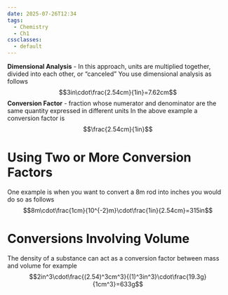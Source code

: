 ```yaml
---
date: 2025-07-26T12:34
tags:
  - Chemistry
  - Ch1
cssclasses:
  - default
---
```

**Dimensional Analysis** - In this approach, units are multiplied together, divided into each other, or “canceled”
You use dimensional analysis as follows$$3in\cdot\frac{2.54cm}{1in}=7.62cm$$
**Conversion Factor** - fraction whose numerator and denominator are the same quantity expressed in different units
In the above example a conversion factor is $$\frac{2.54cm}{1in}$$
# Using Two or More Conversion Factors
One example is when you want to convert a 8m rod into inches you would do so as follows$$8m\cdot\frac{1cm}{10^{-2}m}\cdot\frac{1in}{2.54cm}=315in$$
# Conversions Involving Volume
The density of a substance can act as a conversion factor between mass and volume for example$$2in^3\cdot\frac{(2.54)^3cm^3}{(1)^3in^3}\cdot\frac{19.3g}{1cm^3}=633g$$

